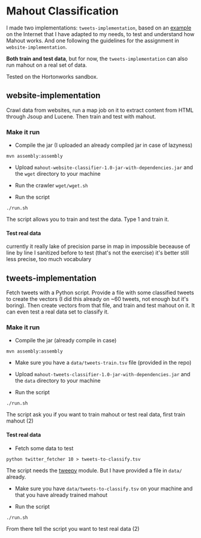 # Mahout Classification

I made two implementations: `tweets-implementation`, based on an [example](http://chimpler.wordpress.com/2013/03/13/using-the-mahout-naive-bayes-classifier-to-automatically-classify-twitter-messages/) on the Internet that I have adapted to my needs, to test and understand how Mahout works. And one following the guidelines for the assignment in `website-implementation`.

**Both train and test data**, but for now, the `tweets-implementation` can also run mahout on a real set of data.

Tested on the Hortonworks sandbox.

## website-implementation

Crawl data from websites, run a map job on it to extract content from HTML through Jsoup and Lucene. Then train and test with mahout.

### Make it run

- Compile the jar (I uploaded an already compiled jar in case of lazyness)

`mvn assembly:assembly`

- Upload `mahout-website-classifier-1.0-jar-with-dependencies.jar` and the `wget` directory to your machine

- Run the crawler `wget/wget.sh`

- Run the script

`./run.sh`

The script allows you to train and test the data. Type 1 and train it.

#### Test real data

currently it really lake of precision
parse in map in impossible beceause of line by line
I sanitized before to test (that's not the exercise)
it's better
still less precise, too much vocabulary

## tweets-implementation

Fetch tweets with a Python script. Provide a file with some classified tweets to create the vectors (I did this already on ~60 tweets, not enough but it's boring). Then create vectors from that file, and train and test mahout on it. It can even test a real data set to classify it.

### Make it run

- Compile the jar (already compile in case)

`mvn assembly:assembly`

- Make sure you have a `data/tweets-train.tsv` file (provided in the repo)

- Upload `mahout-tweets-classifier-1.0-jar-with-dependencies.jar` and the `data` directory to your machine

- Run the script

`./run.sh`

The script ask you if you want to train mahout or test real data, first train mahout (2)

#### Test real data

- Fetch some data to test

`python twitter_fetcher 10 > tweets-to-classify.tsv`

The script needs the [tweepy](https://github.com/tweepy/tweepy) module. But I have provided a file in `data/` already.

- Make sure you have `data/tweets-to-classify.tsv` on your machine and that you have already trained mahout

- Run the script

`./run.sh`

From there tell the script you want to test real data (2)

